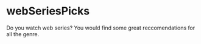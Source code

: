 # webSeriesPicks
Do you watch web series? You would find some great reccomendations for all the genre.
